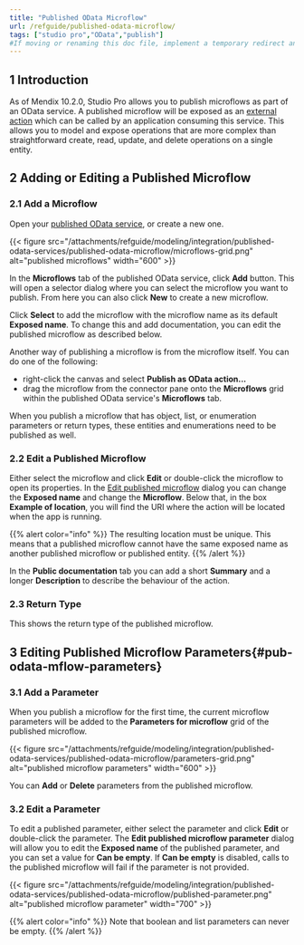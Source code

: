 ```yaml
---
title: "Published OData Microflow"
url: /refguide/published-odata-microflow/
tags: ["studio pro","OData","publish"]
#If moving or renaming this doc file, implement a temporary redirect and let the respective team know they should update the URL in the product. See Mapping to Products for more details.
---
```


## 1 Introduction

As of Mendix 10.2.0, Studio Pro allows you to publish microflows as part of an OData service. A published microflow will be exposed as an [external action](/refguide/call-external-action/) which can be called by an application consuming this service. This allows you to model and expose operations that are more complex than straightforward create, read, update, and delete operations on a single entity.

## 2 Adding or Editing a Published Microflow

### 2.1 Add a Microflow

Open your [published OData service](/refguide/published-odata-services/), or create a new one.

{{< figure src="/attachments/refguide/modeling/integration/published-odata-services/published-odata-microflow/microflows-grid.png" alt="published microflows" width="600" >}}

In the **Microflows** tab of the published OData service, click **Add** button. This will open a selector dialog where you can select the microflow you want to publish. From here you can also click **New** to create a new microflow.

Click **Select** to add the microflow with the microflow name as its default **Exposed name**. To change this and add documentation, you can edit the published microflow as described below.

Another way of publishing a microflow is from the microflow itself. You can do one of the following:

* right-click the canvas and select **Publish as OData action...**
* drag the microflow from the connector pane onto the **Microflows** grid within the published OData service's **Microflows** tab.

When you publish a microflow that has object, list, or enumeration parameters or return types, these entities and enumerations need to be published as well.

### 2.2 Edit a Published Microflow

Either select the microflow and click **Edit** or double-click the microflow to open its properties. In the [Edit published microflow](#pub-odata-mflow-parameters) dialog you can change the **Exposed name** and change the **Microflow**. Below that, in the box **Example of location**, you will find the URI where the action will be located when the app is running.

{{% alert color="info" %}}
The resulting location must be unique. This means that a published microflow cannot have the same exposed name as another published microflow or published entity.
{{% /alert %}}

In the **Public documentation** tab you can add a short **Summary** and a longer **Description** to describe the behaviour of the action.

### 2.3 Return Type

This shows the return type of the published microflow.

## 3 Editing Published Microflow Parameters{#pub-odata-mflow-parameters}

### 3.1 Add a Parameter

When you publish a microflow for the first time, the current microflow parameters will be added to the **Parameters for microflow** grid of the published microflow. 

{{< figure src="/attachments/refguide/modeling/integration/published-odata-services/published-odata-microflow/parameters-grid.png" alt="published microflow parameters" width="600" >}}

You can **Add** or **Delete** parameters from the published microflow.

### 3.2 Edit a Parameter

To edit a published parameter, either select the parameter and click **Edit** or double-click the parameter. The **Edit published microflow parameter** dialog will allow you to edit the **Exposed name** of the published parameter, and you can set a value for **Can be empty**. If **Can be empty** is disabled, calls to the published microflow will fail if the parameter is not provided.

{{< figure src="/attachments/refguide/modeling/integration/published-odata-services/published-odata-microflow/published-parameter.png" alt="published microflow parameter" width="700" >}}

{{% alert color="info" %}}
Note that boolean and list parameters can never be empty.
{{% /alert %}}
